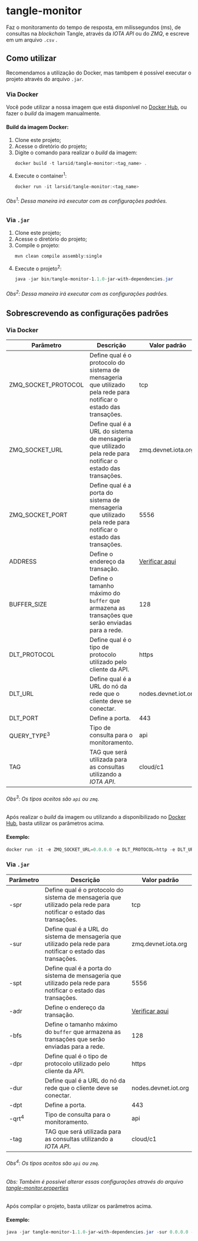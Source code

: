 # tangle-monitor
Faz o monitoramento do tempo de resposta, em milissegundos (ms), de consultas na *blockchain* Tangle, através da *IOTA API* ou do *ZMQ*, e escreve em um arquivo `.csv` .

## Como utilizar
Recomendamos a utilização do Docker, mas tambpem é possível executar o projeto através do arquivo `.jar`.

### Via Docker

Você pode utilizar a nossa imagem que está disponível no [Docker Hub](https://hub.docker.com/repository/docker/larsid/tangle-monitor), ou fazer o *build* da imagem manualmente.

#### Build da imagem Docker:

1. Clone este projeto;
2. Acesse o diretório do projeto;
3. Digite o comando para realizar o *build* da imagem:
   ```powershell
   docker build -t larsid/tangle-monitor:<tag_name> .
   ```
4. Execute o container<sup>1</sup>:
   ```powershell
   docker run -it larsid/tangle-monitor:<tag_name>
   ```
   
###### Obs<sup>1</sup>: Dessa maneira irá executar com as configurações padrões. ############
   
### Via `.jar`

1. Clone este projeto;
2. Acesse o diretório do projeto;
3. Compile o projeto:
   ```powershell
   mvn clean compile assembly:single
   ```
4. Execute o projeto<sup>2</sup>:
   ```powershell
   java -jar bin/tangle-monitor-1.1.0-jar-with-dependencies.jar
   ```
   
###### Obs<sup>2</sup>: Dessa maneira irá executar com as configurações padrões. ############

## Sobrescrevendo as configurações padrões

### Via Docker

|Parâmetro|Descrição|Valor padrão|
|---------|---------|------------|
|ZMQ_SOCKET_PROTOCOL|Define qual é o protocolo do sistema de mensageria que utilizado pela rede para notificar o estado das transações.|tcp|
|ZMQ_SOCKET_URL|Define qual é a URL do sistema de mensageria que utilizado pela rede para notificar o estado das transações.|zmq.devnet.iota.org|
|ZMQ_SOCKET_PORT|Define qual é a porta do sistema de mensageria que utilizado pela rede para notificar o estado das transações.|5556|
|ADDRESS|Define o endereço da transação.|[Verificar aqui](https://github.com/larsid/tangle-monitor/blob/main/src/main/resources/br/uefs/larsid/dlt/iot/soft/tangle-monitor.properties)|
|BUFFER_SIZE|Define o tamanho máximo do `buffer` que armazena as transações que serão enviadas para a rede.|128|
|DLT_PROTOCOL|Define qual é o tipo de protocolo utilizado pelo cliente da API.|https|
|DLT_URL|Define qual é a URL do nó da rede que o cliente deve se conectar.|nodes.devnet.iot.org|
|DLT_PORT|Define a porta.|443|
|QUERY_TYPE<sup>3</sup>|Tipo de consulta para o monitoramento.|api|
|TAG|TAG que será utilizada para as consultas utilizando a *IOTA API*.|cloud/c1|

###### Obs<sup>3</sup>: Os tipos aceitos são `api` ou `zmq`. ######

Após realizar o *build* da imagem ou utilizando a disponibilizado no [Docker Hub](https://hub.docker.com/repository/docker/larsid/tangle-monitor), basta utilizar os parâmetros acima.

#### Exemplo:

```powershell
docker run -it -e ZMQ_SOCKET_URL=0.0.0.0 -e DLT_PROTOCOL=http -e DLT_URL=0.0.0.0 -e DLT_PORT=14265 -e TAG=my_transaction_tag -e QUERY_TYPE=api larsid/tangle-monitor:<tag_name>
```

### Via `.jar`

|Parâmetro|Descrição|Valor padrão|
|---------|---------|------------|
|-spr|Define qual é o protocolo do sistema de mensageria que utilizado pela rede para notificar o estado das transações.|tcp|
|-sur|Define qual é a URL do sistema de mensageria que utilizado pela rede para notificar o estado das transações.|zmq.devnet.iota.org|
|-spt|Define qual é a porta do sistema de mensageria que utilizado pela rede para notificar o estado das transações.|5556|
|-adr|Define o endereço da transação.|[Verificar aqui](https://github.com/AllanCapistrano/tangle-monitor/blob/main/src/main/resources/br/uefs/larsid/dlt/iot/soft/tangle-monitor.properties)|
|-bfs|Define o tamanho máximo do `buffer` que armazena as transações que serão enviadas para a rede.|128|
|-dpr|Define qual é o tipo de protocolo utilizado pelo cliente da API.|https|
|-dur|Define qual é a URL do nó da rede que o cliente deve se conectar.|nodes.devnet.iot.org|
|-dpt|Define a porta.|443|
|-qrt<sup>4</sup>|Tipo de consulta para o monitoramento.|api|
|-tag|TAG que será utilizada para as consultas utilizando a *IOTA API*.|cloud/c1|

###### Obs<sup>4</sup>: Os tipos aceitos são `api` ou `zmq`. ######
###### Obs: Também é possível alterar essas configurações através do arquivo [tangle-monitor.properties](https://github.com/larsid/tangle-monitor/blob/main/src/main/resources/br/uefs/larsid/dlt/iot/soft/tangle-monitor.properties) ######

Após compilar o projeto, basta utilizar os parâmetros acima.

#### Exemplo:

```powershell
java -jar tangle-monitor-1.1.0-jar-with-dependencies.jar -sur 0.0.0.0 -spt -dpr http -dur 0.0.0.0 -dpt 14265 -qrt api -tag api
```
